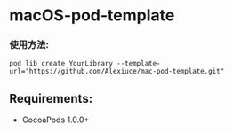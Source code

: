 macOS-pod-template
============

### 使用方法:

 ` pod lib create YourLibrary --template-url="https://github.com/Alexiuce/mac-pod-template.git" `

## Requirements:

- CocoaPods 1.0.0+
